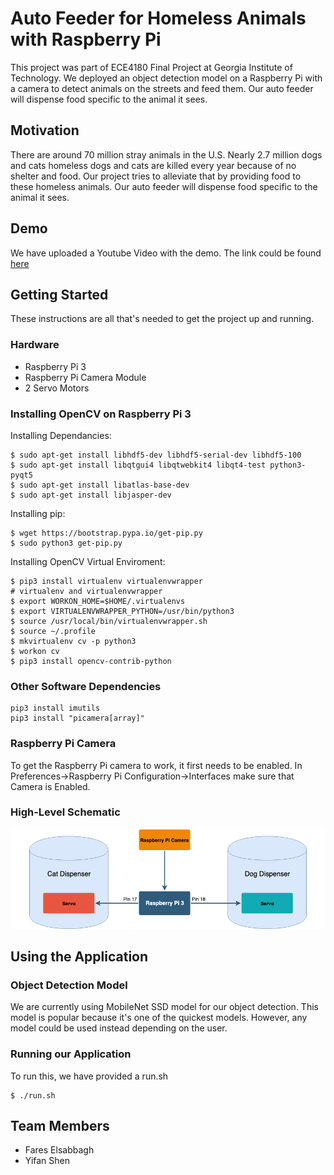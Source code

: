 # Auto Feeder for Homeless Animals with Raspberry Pi

This project was part of ECE4180 Final Project at Georgia Institute of Technology. We deployed an object detection model on a Raspberry Pi with a camera to detect animals on the streets and feed them. Our auto feeder will dispense food specific to the animal it sees.


## Motivation

There are around 70 million stray animals in the U.S. Nearly 2.7 million dogs and cats homeless dogs and cats are killed every year because of no shelter and food. Our project tries to alleviate that by providing food to these homeless animals.  Our auto feeder will dispense food specific to the animal it sees.

## Demo

We have uploaded a Youtube Video with the demo. The link could be found [here](https://www.youtube.com/watch?v=V2AaI5D5zBY)


## Getting Started

These instructions are all that's needed to get the project up and running.

### Hardware

* Raspberry Pi 3
* Raspberry Pi Camera Module
* 2 Servo Motors


### Installing OpenCV on Raspberry Pi 3

Installing Dependancies:

```
$ sudo apt-get install libhdf5-dev libhdf5-serial-dev libhdf5-100
$ sudo apt-get install libqtgui4 libqtwebkit4 libqt4-test python3-pyqt5
$ sudo apt-get install libatlas-base-dev
$ sudo apt-get install libjasper-dev
```

Installing pip:

```
$ wget https://bootstrap.pypa.io/get-pip.py
$ sudo python3 get-pip.py
```

Installing OpenCV Virtual Enviroment:

```
$ pip3 install virtualenv virtualenvwrapper
# virtualenv and virtualenvwrapper
$ export WORKON_HOME=$HOME/.virtualenvs
$ export VIRTUALENVWRAPPER_PYTHON=/usr/bin/python3
$ source /usr/local/bin/virtualenvwrapper.sh
$ source ~/.profile
$ mkvirtualenv cv -p python3
$ workon cv
$ pip3 install opencv-contrib-python
```

### Other Software Dependencies

```
pip3 install imutils
pip3 install "picamera[array]"
```

### Raspberry Pi Camera

To get the Raspberry Pi camera to work, it first needs to be enabled. In Preferences->Raspberry Pi Configuration->Interfaces make sure that Camera is Enabled.



### High-Level Schematic

![High-Level Project Schematic](diagrams/high_level_schematic.png)


## Using the Application

### Object Detection Model

We are currently using MobileNet SSD model for our object detection. This model is popular because it's one of the quickest models. However, any model could be used instead depending on the user. 


### Running our Application

To run this, we have provided a run.sh

```
$ ./run.sh
```



## Team Members

* Fares Elsabbagh
* Yifan Shen

